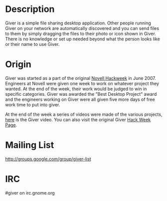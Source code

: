 # Description #

Giver is a simple file sharing desktop application. Other people running Giver on your network are automatically discovered and you can send files to them by simply dragging the files to their photo or icon shown in Giver. There is no knowledge or set up needed beyond what the person looks like or their name to use Giver.

# Origin #

Giver was started as a part of the original [Novell Hackweek](http://idea.opensuse.org/content/) in June 2007.  Engineers at Novell were given one week to work on whatever project they wanted.  At the end of the week, their work would be judged to win in specific categories.  Giver was awarded the "Best Desktop Project" award and the engineers working on Giver were all given five more days of free work time to put into giver.

At the end of the week a series of videos were made of the various projects, [here](http://video.google.com/googleplayer.swf?docId=3768442676796881783&hl=en) is the Giver video.  You can also visit the original Giver [Hack Week Page](http://idea.opensuse.org/content/ideas/easy-file-sharing).

# Mailing List #

http://groups.google.com/group/giver-list

# IRC #

#giver on irc.gnome.org